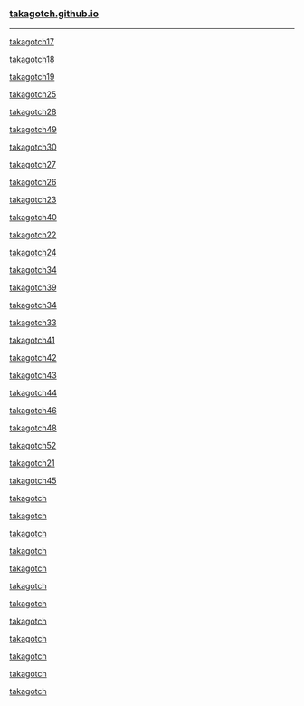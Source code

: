 ### [takagotch.github.io](https://takagotch.github.io/)
---
[takagotch17](https://takagotch.github.io/page17/)

[takagotch18](https://takagotch.github.io/page18/)

[takagotch19](https://takagotch.github.io/page19/)


[takagotch25](https://takagotch.github.io/page25/)


[takagotch28](https://takagotch.github.io/page28/)

[takagotch49](https://takagotch.github.io/page49/)

[takagotch30](https://takagotch.github.io/page30/)

[takagotch27](https://takagotch.github.io/page27/)

[takagotch26](https://takagotch.github.io/page26/)

[takagotch23](https://takagotch.github.io/page23/)

[takagotch40](https://takagotch.github.io/page40/)

[takagotch22](https://takagotch.github.io/page22/)

[takagotch24](https://takagotch.github.io/page24/)

[takagotch34](https://takagotch.github.io/page34/)

[takagotch39](https://takagotch.github.io/page39/)

[takagotch34](https://takagotch.github.io/page34/)

[takagotch33](https://takagotch.github.io/page33/)

[takagotch41](https://takagotch.github.io/page41/)

[takagotch42]()

[takagotch43]()

[takagotch44]()

[takagotch46]()

[takagotch48]()

[takagotch52](https://takagotch.github.io/page52/)

[takagotch21]()

[takagotch45]()


[takagotch]()

[takagotch]()


[takagotch]()

[takagotch]()


[takagotch]()

[takagotch]()


[takagotch]()

[takagotch]()


[takagotch]()

[takagotch]()


[takagotch]()

[takagotch]()




```
```

```
```

```
```


